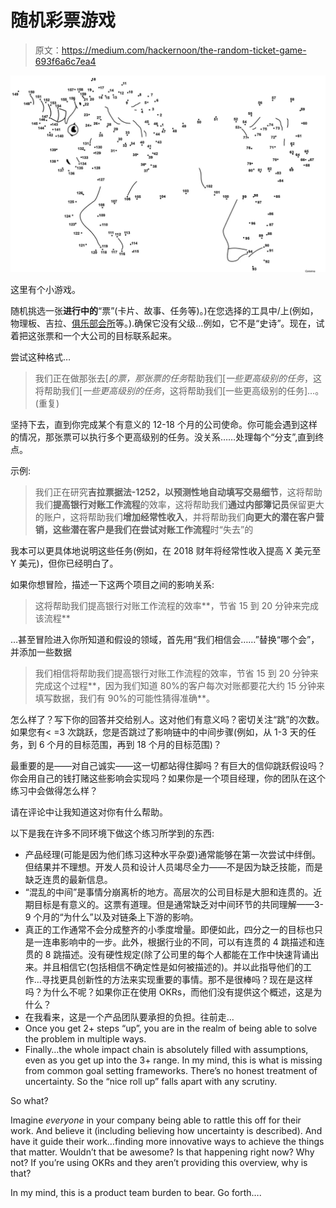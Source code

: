 # 随机彩票游戏

> 原文：<https://medium.com/hackernoon/the-random-ticket-game-693f6a6c7ea4>

![](img/49cd0017e4d4073aad33ab46b991dd52.png)

这里有个小游戏。

随机挑选一张**进行中的**“票”(卡片、故事、任务等)。)在您选择的工具中/上(例如，物理板、吉拉、[俱乐部会所](https://clubhouse.io/)等。).确保它没有父级…例如，它不是“史诗”。现在，试着把这张票和一个大公司的目标联系起来。

尝试这种格式…

> 我们正在做那张去[*的票，那张票的任务*帮助我们[*一些更高级别的任务*，这将帮助我们[*一些更高级别的任务*，这将帮助我们[一些更高级别的任务]…。(重复)

坚持下去，直到你完成某个有意义的 12-18 个月的公司使命。你可能会遇到这样的情况，那张票可以执行多个更高级别的任务。没关系……处理每个“分支”,直到终点。

示例:

> 我们正在研究**吉拉票据法-1252，以预测性地自动填写交易细节**，这将帮助我们**提高银行对账工作流程**的效率，这将帮助我们**通过内部簿记员**保留更大的账户，这将帮助我们**增加经常性收入**，并将帮助我们**向更大的潜在客户营销，这些潜在客户是我们在尝试对账工作流程**时“失去”的

我本可以更具体地说明这些任务(例如，在 2018 财年将经常性收入提高 X 美元至 Y 美元)，但你已经明白了。

如果你想冒险，描述一下这两个项目之间的影响关系:

> 这将帮助我们提高银行对账工作流程的效率**，节省 15 到 20 分钟来完成该流程**

…甚至冒险进入你所知道和假设的领域，首先用“我们相信会……”替换“哪个会”，并添加一些数据

> 我们相信将帮助我们提高银行对账工作流程的效率，节省 15 到 20 分钟来完成这个过程**，因为我们知道 80%的客户每次对账都要花大约 15 分钟来填写数据，我们有 90%的可能性猜得准确**。

怎么样了？写下你的回答并交给别人。这对他们有意义吗？密切关注“跳”的次数。如果您有< =3 次跳跃，您是否跳过了影响链中的中间步骤(例如，从 1-3 天的任务，到 6 个月的目标范围，再到 18 个月的目标范围)？

最重要的是——对自己诚实——这一切都站得住脚吗？有巨大的信仰跳跃假设吗？你会用自己的钱打赌这些影响会实现吗？如果你是一个项目经理，你的团队在这个练习中会做得怎么样？

请在评论中让我知道这对你有什么帮助。

以下是我在许多不同环境下做这个练习所学到的东西:

*   产品经理(可能是因为他们练习这种水平杂耍)通常能够在第一次尝试中绊倒。但结果并不理想。开发人员和设计人员竭尽全力——不是因为缺乏技能，而是缺乏连贯的最新信息。
*   “混乱的中间”是事情分崩离析的地方。高层次的公司目标是大胆和连贯的。近期目标是有意义的。这票有道理。但是通常缺乏对中间环节的共同理解——3-9 个月的“为什么”以及对链条上下游的影响。
*   真正的工作通常不会分成整齐的小季度增量。即便如此，四分之一的目标也只是一连串影响中的一步。此外，根据行业的不同，可以有连贯的 4 跳描述和连贯的 8 跳描述。没有硬性规定(除了公司里的每个人都能在工作中快速背诵出来。并且相信它(包括相信不确定性是如何被描述的)。并以此指导他们的工作…寻找更具创新性的方法来实现重要的事情。那不是很棒吗？现在是这样吗？为什么不呢？如果你正在使用 OKRs，而他们没有提供这个概述，这是为什么？
*   在我看来，这是一个产品团队要承担的负担。往前走…
*   Once you get 2+ steps “up”, you are in the realm of being able to solve the problem in multiple ways.
*   Finally…the whole impact chain is absolutely filled with assumptions, even as you get up into the 3+ range. In my mind, this is what is missing from common goal setting frameworks. There’s no honest treatment of uncertainty. So the “nice roll up” falls apart with any scrutiny.

So what?

Imagine *everyone* in your company being able to rattle this off for their work. And believe it (including believing how uncertainty is described). And have it guide their work…finding more innovative ways to achieve the things that matter. Wouldn’t that be awesome? Is that happening right now? Why not? If you’re using OKRs and they aren’t providing this overview, why is that?

In my mind, this is a product team burden to bear. Go forth….